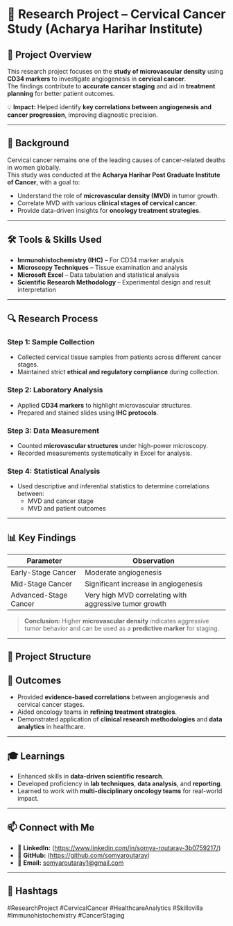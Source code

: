
# 🧬 Research Project – Cervical Cancer Study (Acharya Harihar Institute)

## 📖 Project Overview  
This research project focuses on the **study of microvascular density** using **CD34 markers** to investigate angiogenesis in **cervical cancer**.  
The findings contribute to **accurate cancer staging** and aid in **treatment planning** for better patient outcomes.

💡 **Impact:** Helped identify **key correlations between angiogenesis and cancer progression**, improving diagnostic precision.

---

## 🏥 Background
Cervical cancer remains one of the leading causes of cancer-related deaths in women globally.  
This study was conducted at the **Acharya Harihar Post Graduate Institute of Cancer**, with a goal to:
- Understand the role of **microvascular density (MVD)** in tumor growth.  
- Correlate MVD with various **clinical stages of cervical cancer**.  
- Provide data-driven insights for **oncology treatment strategies**.

---

## 🛠️ Tools & Skills Used
- **Immunohistochemistry (IHC)** – For CD34 marker analysis  
- **Microscopy Techniques** – Tissue examination and analysis  
- **Microsoft Excel** – Data tabulation and statistical analysis  
- **Scientific Research Methodology** – Experimental design and result interpretation

---

## 🔍 Research Process

### **Step 1: Sample Collection**
- Collected cervical tissue samples from patients across different cancer stages.  
- Maintained strict **ethical and regulatory compliance** during collection.

### **Step 2: Laboratory Analysis**
- Applied **CD34 markers** to highlight microvascular structures.  
- Prepared and stained slides using **IHC protocols**.

### **Step 3: Data Measurement**
- Counted **microvascular structures** under high-power microscopy.  
- Recorded measurements systematically in Excel for analysis.

### **Step 4: Statistical Analysis**
- Used descriptive and inferential statistics to determine correlations between:
  - MVD and cancer stage  
  - MVD and patient outcomes

---

## 📊 Key Findings
| **Parameter**       | **Observation** |
|---------------------|-----------------|
| Early-Stage Cancer  | Moderate angiogenesis |
| Mid-Stage Cancer    | Significant increase in angiogenesis |
| Advanced-Stage Cancer | Very high MVD correlating with aggressive tumor growth |

> **Conclusion:** Higher **microvascular density** indicates aggressive tumor behavior and can be used as a **predictive marker** for staging.

---

## 📂 Project Structure
## 🚀 Outcomes
- Provided **evidence-based correlations** between angiogenesis and cervical cancer stages.  
- Aided oncology teams in **refining treatment strategies**.  
- Demonstrated application of **clinical research methodologies** and **data analytics** in healthcare.

---

## 🎓 Learnings
- Enhanced skills in **data-driven scientific research**.  
- Developed proficiency in **lab techniques**, **data analysis**, and **reporting**.  
- Learned to work with **multi-disciplinary oncology teams** for real-world impact.

---

## 📫 Connect with Me
- 💼 **LinkedIn:** (https://www.linkedin.com/in/somya-routaray-3b0759217/)  
- 🐙 **GitHub:** (https://github.com/somyaroutaray)  
- 📧 **Email:** somyaroutaray1@gmail.com  

---

## 🔖 Hashtags
#ResearchProject #CervicalCancer #HealthcareAnalytics #Skillovilla #Immunohistochemistry #CancerStaging
